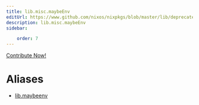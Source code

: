 ```yaml
---
title: lib.misc.maybeEnv
editUrl: https://www.github.com/nixos/nixpkgs/blob/master/lib/deprecated.nix#L14C14
description: lib.misc.maybeEnv
sidebar:

    order: 7
---
```


<a href="https://www.github.com/nixos/nixpkgs/blob/master/lib/deprecated.nix#L14C14">Contribute Now!</a>


# Aliases

- [lib.maybeenv](/nix-doc-comments/reference/lib/lib-maybeenv)


